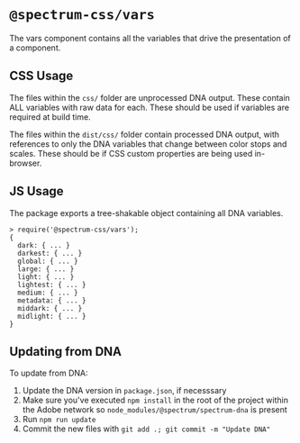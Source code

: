 # `@spectrum-css/vars`

The vars component contains all the variables that drive the presentation of a component.

## CSS Usage

The files within the `css/` folder are unprocessed DNA output. These contain ALL variables with raw data for each. These should be used if variables are required at build time.

The files within the `dist/css/` folder contain processed DNA output, with references to only the DNA variables that change between color stops and scales. These should be if CSS custom properties are being used in-browser.

## JS Usage

The package exports a tree-shakable object containing all DNA variables.

```
> require('@spectrum-css/vars');
{
  dark: { ... }
  darkest: { ... }
  global: { ... }
  large: { ... }
  light: { ... }
  lightest: { ... }
  medium: { ... }
  metadata: { ... }
  middark: { ... }
  midlight: { ... }
}
```

## Updating from DNA

To update from DNA:

1. Update the DNA version in `package.json`, if necesssary
1. Make sure you've executed `npm install` in the root of the project within the Adobe network so `node_modules/@spectrum/spectrum-dna` is present
1. Run `npm run update`
1. Commit the new files with `git add .; git commit -m "Update DNA"`
